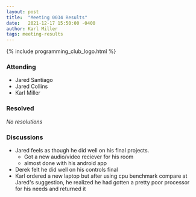 ```yaml
---
layout: post
title:  "Meeting 0034 Results"
date:   2021-12-17 15:50:00 -0400
author: Karl Miller
tags: meeting-results
---
```


{% include programming_club_logo.html %}

### Attending

- Jared Santiago
- Jared Collins
- Karl Miller

### Resolved

_No resolutions_

### Discussions 

- Jared feels as though he did well on his final projects.
	- Got a new audio/video reciever for his room
	- almost done with his android app
- Derek felt he did well on his controls final
- Karl ordered a new laptop but after using cpu benchmark compare at Jared's suggestion, he realized he had gotten a pretty poor processor for his needs and returned it






